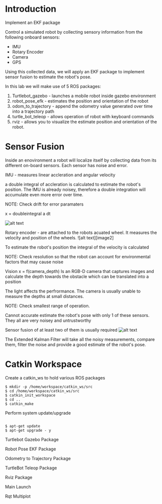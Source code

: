 [image1]: ./images/IMU.png
[image3]: ./images/rotaryencoder.png
[image4]: ./images/sensorfusion.png
[image5]: ./images/
[image6]: ./images/
[image7]: ./images/
[image8]: ./images/
[image9]: ./images/
[image10]: ./images/




# Introduction 

Implement an EKF package 

Control a simulated robot by collecting sensory information from the following onboard sensors: 

* IMU
* Rotary Encoder 
* Camera
* GPS

Using this collected data, we will apply an EKF package to implement sensor fusion to estimate the robot's pose.

In this lab we will make use of 5 ROS packages:

1. Turtlebot_gazebo - launches a mobile robot inside gazebo environment 
2. robot_pose_efk - estimates the position and orientation of the robot
3. odom_to_trajectory - append the odometry value generated over time into a trajectory path 
4. turtle_bot_teleop - allows operation of robot with keyboard commands
5. rviz - allows you to visualize the estimate position and orientation of the robot. 


# Sensor Fusion
Inside an enovironment a robot will localize itself by collecting data from its different on-board sensors. Each sensor has noise and error. 

IMU - measures linear accleration and angular velocity 

a double integral of accleration is calculated to estimate the robot's position. The IMU is already noisey, therefore a double integration will accumulate even more error over time. 

NOTE: Check drift for error paramaters

x = doubleintegral a dt

![alt text][image1]


Rotary encoder - are attached to the robots acuated wheel. It measures the velocity and position of the wheels.
![alt text][image2]

To estimate the robot's position the integral of the velocity is calculated

NOTE: Check resolution so that the robot can account for environmental factors that may cause noise

Vision x = f(camera_depth)
Is an RGB-D camera that captures images and calculate the depth towards the obstacle which can be translated into a position 

The light affects the perfrormance. The camera is usually unable to measure the depths at small distances. 

NOTE: Check smallest range of operation.

Cannot accurate estimate the robot's pose with only 1 of these sensors. They all are very noisey and untrustworthy

Sensor fusion of at least two of them is usually required
![alt text][image3]

The Extended Kalman Filter will take all the noisy measurements, compare them, filter the noise and provide a good estimate of the robot's pose.


# Catkin Workspace

Create a catkin_ws to hold various ROS packages

```` shell
$ mkdir -p /home/workspace/catkin_ws/src
$ cd /home/workspace/catkin_ws/src
$ catkin_init_workspace
$ cd ..
$ catkin_make

````
Perform system update/upgrade

```shell

$ apt-get update
$ apt-get upgrade - y

```

Turtlebot Gazebo Package 

Robot Pose EKF Package


Odometry to Trajectory Package 

TurtleBot Teleop Package 

Rviz Package

Main Launch

Rqt Multiplot 
